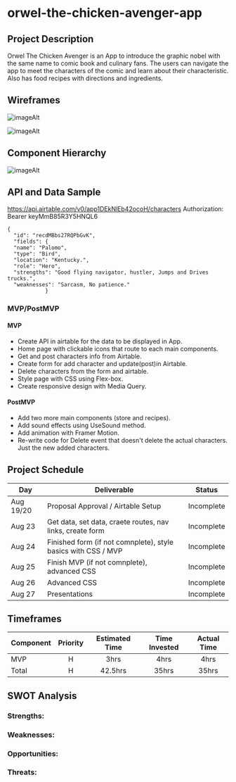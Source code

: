 # orwel-the-chicken-avenger-app



## Project Description

Orwel The Chicken Avenger is an App to introduce the graphic nobel with the same name to comic book and culinary fans. The users can navigate  the app to meet the characters of the comic and learn about their characteristic. Also has food recipes with directions and ingredients.



## Wireframes


![imageAlt](https://i.imgur.com/ru9k28U.png)

![imageAlt](https://i.imgur.com/rdY2B9u.png)


## Component Hierarchy

![imageAlt](https://i.imgur.com/VV8Uxyj.png)

## API and Data Sample

https://api.airtable.com/v0/app1DEkNlEb42ocoH/characters
Authorization: Bearer keyMmB85R3Y5HNQL6


```
{
  "id": "recdMBbs27RQPbGvK",
  "fields": {
  "name": "Palomo",
  "type": "Bird",
  "location": "Kentucky.",
  "role": "Hero",
  "strengths": "Good flying navigator, hustler, Jumps and Drives trucks.",
  "weaknesses": "Sarcasm, No patience."
            }

```

### MVP/PostMVP

#### MVP
- Create API in airtable for the data to be displayed in App.
- Home page with clickable icons that route to each main components.
- Get and post characters info from Airtable.
- Create form for add character and update(post)in Airtable.
- Delete characters from the form and airtable.
- Style page with CSS using Flex-box.
- Create responsive design with Media Query.

#### PostMVP

- Add two more main components (store and recipes).
- Add sound effects using UseSound method.
- Add animation with Framer Motion.
- Re-write code for Delete event that doesn't delete the actual characters. Just the new added characters.


## Project Schedule

| Day       | Deliverable                                                   | Status   |
| --------  | ------------------------------------------                    | -------- |
| Aug 19/20 | Proposal Approval / Airtable Setup                            | Incomplete |
| Aug 23    | Get data, set data, craete routes, nav links, create form     | Incomplete |
| Aug 24    | Finished form (if not comnplete), style basics with CSS / MVP | Incomplete |
| Aug 25    | Finish MVP (if not comnplete), advanced CSS                   | Incomplete |
| Aug 26    | Advanced CSS                                                  | Incomplete |
| Aug 27    | Presentations                                                 | Incomplete |

## Timeframes

| Component                 | Priority | Estimated Time | Time Invested | Actual Time |
| ------------------------- | :------: | :------------: | :-----------: | :---------: |
| MVP                       |    H     |      3hrs      |     4hrs      |    4hrs     |
| Total                     |    H     |    42.5hrs     |     35hrs     |    35hrs    |

## SWOT Analysis

### Strengths:

<!-- I have a good understanding of what i want my application to look like and what exactly I want it to do. As such, I can better plan for what needs to be done and how long it will take. I also know which labs and excercise I can reference if I get lost along the way. -->

### Weaknesses:

<!-- I am still not terribly clear on CRUD and how to make sure I can carry each aspect out for this project. Additionally, I prefer to stick to functional components but given the parameters of the project, I'll need to use class components, as well. I will likely use most of my research time/manager help on these matters. -->

### Opportunities:

<!-- This project is the culmination of the last 2 weeks and will give me an opportunity to solidify my understanding of react. I also happen to be interested in the function of my app given my interests, so I am motivated to make it look usable and attractive. -->

### Threats:

<!-- Whenever I get stuck with an error or an issue, I tend to go down a rabbit hole of online searches and debugging. Often times, I don't timebox these episodes and lose a lot of time. While this is typically a favorable characteristic in a developer, I'll need to make sure I know when to ask for help. -->

